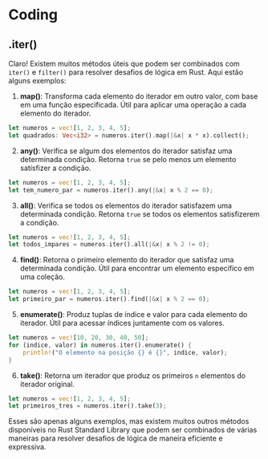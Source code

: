 # Coding

## .iter()

Claro! Existem muitos métodos úteis que podem ser combinados com `iter()` e `filter()` para resolver desafios de lógica em Rust. Aqui estão alguns exemplos:

1. **map()**: Transforma cada elemento do iterador em outro valor, com base em uma função especificada. Útil para aplicar uma operação a cada elemento do iterador.

```rust
let numeros = vec![1, 2, 3, 4, 5];
let quadrados: Vec<i32> = numeros.iter().map(|&x| x * x).collect();
```

2. **any()**: Verifica se algum dos elementos do iterador satisfaz uma determinada condição. Retorna `true` se pelo menos um elemento satisfizer a condição.

```rust
let numeros = vec![1, 2, 3, 4, 5];
let tem_numero_par = numeros.iter().any(|&x| x % 2 == 0);
```

3. **all()**: Verifica se todos os elementos do iterador satisfazem uma determinada condição. Retorna `true` se todos os elementos satisfizerem a condição.

```rust
let numeros = vec![1, 2, 3, 4, 5];
let todos_impares = numeros.iter().all(|&x| x % 2 != 0);
```

4. **find()**: Retorna o primeiro elemento do iterador que satisfaz uma determinada condição. Útil para encontrar um elemento específico em uma coleção.

```rust
let numeros = vec![1, 2, 3, 4, 5];
let primeiro_par = numeros.iter().find(|&x| x % 2 == 0);
```

5. **enumerate()**: Produz tuplas de índice e valor para cada elemento do iterador. Útil para acessar índices juntamente com os valores.

```rust
let numeros = vec![10, 20, 30, 40, 50];
for (indice, valor) in numeros.iter().enumerate() {
    println!("O elemento na posição {} é {}", indice, valor);
}
```

6. **take()**: Retorna um iterador que produz os primeiros `n` elementos do iterador original.

```rust
let numeros = vec![1, 2, 3, 4, 5];
let primeiros_tres = numeros.iter().take(3);
```

Esses são apenas alguns exemplos, mas existem muitos outros métodos disponíveis no Rust Standard Library que podem ser combinados de várias maneiras para resolver desafios de lógica de maneira eficiente e expressiva.
